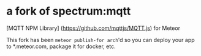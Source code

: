 # a fork of spectrum:mqtt
[MQTT NPM Library] (https://github.com/mqttjs/MQTT.js) for Meteor

This fork has been `meteor publish-for arch`'d so you can deploy your app to *.meteor.com, package it for docker, etc.